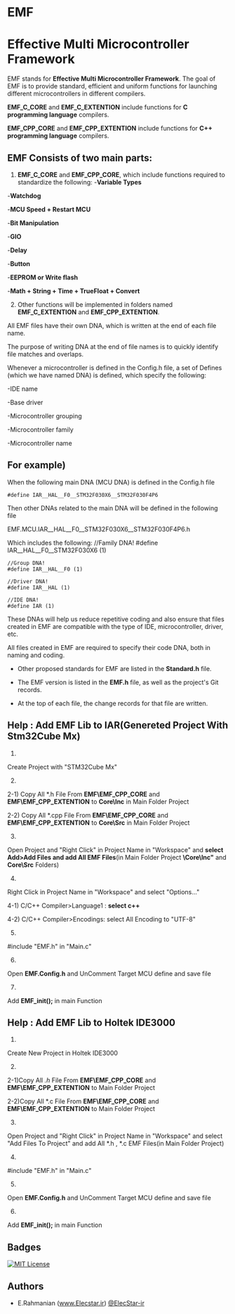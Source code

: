 
# EMF
# Effective Multi Microcontroller Framework

EMF stands for **Effective Multi Microcontroller Framework**.
The goal of EMF is to provide standard, efficient and uniform functions for launching different microcontrollers in different compilers.

**EMF_C_CORE** and **EMF_C_EXTENTION** include functions for **C programming language** compilers.

**EMF_CPP_CORE** and **EMF_CPP_EXTENTION** include functions for **C++ programming language** compilers.

## EMF Consists of two main parts:
1) **EMF_C_CORE** and **EMF_CPP_CORE**, which include functions required to standardize the following:
-**Variable Types**

-**Watchdog**

-**MCU Speed ​​+ Restart MCU**

-**Bit Manipulation**

-**GIO**

-**Delay**

-**Button**

-**EEPROM or Write flash**

-**Math + String + Time + TrueFloat + Convert**

2) Other functions will be implemented in folders named **EMF_C_EXTENTION** and **EMF_CPP_EXTENTION**.

All EMF files have their own DNA, which is written at the end of each file name.

The purpose of writing DNA at the end of file names is to quickly identify file matches and overlaps.

Whenever a microcontroller is defined in the Config.h file, a set of Defines (which we have named DNA) is defined, which specify the following:

-IDE name

-Base driver

-Microcontroller grouping

-Microcontroller family

-Microcontroller name

## For example)
When the following main DNA (MCU DNA) is defined in the Config.h file

    #define IAR__HAL__F0__STM32F030X6__STM32F030F4P6

Then other DNAs related to the main DNA will be defined in the following file

EMF.MCU.IAR__HAL__F0__STM32F030X6__STM32F030F4P6.h

Which includes the following:
    //Family DNA!
    #define IAR__HAL__F0__STM32F030X6 (1)

    //Group DNA!
    #define IAR__HAL__F0 (1)

    //Driver DNA!
    #define IAR__HAL (1)

    //IDE DNA!
    #define IAR (1)

These DNAs will help us reduce repetitive coding and also ensure that files created in EMF are compatible with the type of IDE, microcontroller, driver, etc.

All files created in EMF are required to specify their code DNA, both in naming and coding.

- Other proposed standards for EMF are listed in the **Standard.h** file.

- The EMF version is listed in the **EMF.h** file, as well as the project's Git records.

- At the top of each file, the change records for that file are written.


 ## Help : Add EMF Lib to IAR(Genereted Project With Stm32Cube Mx)

1)
Create Project with "STM32Cube Mx"

2)
2-1)
Copy All *.h File From **EMF\EMF_CPP_CORE** and **EMF\EMF_CPP_EXTENTION**  to **Core\Inc** in Main Folder Project

2-2)
Copy All *.cpp File From **EMF\EMF_CPP_CORE** and **EMF\EMF_CPP_EXTENTION** to **Core\Src** in Main Folder Project

3)
Open Project and "Right Click" in Project Name in "Workspace" and **select Add>Add Files
and add All EMF Files**(in Main Folder Project **\Core\Inc"** and **Core\Src** Folders)

4)
Right Click in Project Name in "Workspace" and select "Options..."

4-1)
C/C++ Compiler>Language1 : **select c++**

4-2)
C/C++ Compiler>Encodings:
select All Encoding to "UTF-8"

5)
#include "EMF.h"  in "Main.c"

6)
Open **EMF.Config.h** and UnComment Target MCU define and save file

7)
Add **EMF_init();** in main Function



## Help : Add EMF Lib to Holtek IDE3000

1)
Create New Project in Holtek IDE3000

2)
2-1)Copy All *.h* File From **EMF\EMF_CPP_CORE** and **EMF\EMF_CPP_EXTENTION**  to Main Folder Project

2-2)Copy All *.c File From **EMF\EMF_CPP_CORE** and **EMF\EMF_CPP_EXTENTION** to Main Folder Project

3)
Open Project and "Right Click" in Project Name in "Workspace" and select "Add Files To Project" 
and add All *.h , *.c EMF Files(in Main Folder Project)

4)
#include "EMF.h"  in "Main.c"

5)
Open **EMF.Config.h** and UnComment Target MCU define and save file

6)
Add **EMF_init();** in main Function
## Badges

[![MIT License](https://img.shields.io/badge/License-MIT-green.svg)](https://choosealicense.com/licenses/mit/)


## Authors

- E.Rahmanian (www.Elecstar.ir) [@ElecStar-ir](https://github.com/elecstar-ir)